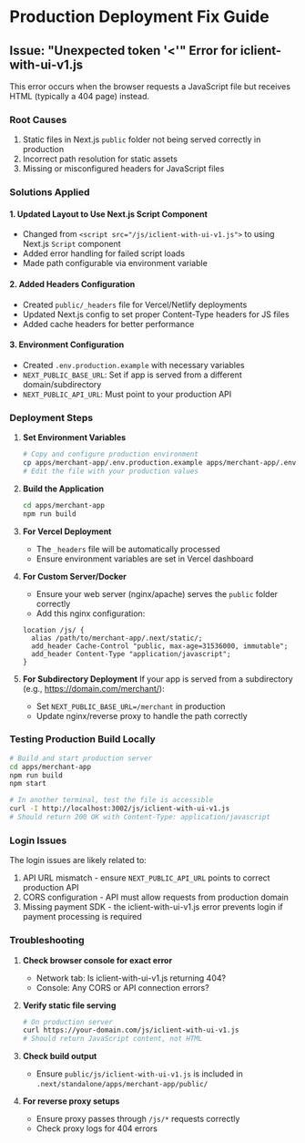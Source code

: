 # Production Deployment Fix Guide

## Issue: "Unexpected token '<'" Error for iclient-with-ui-v1.js

This error occurs when the browser requests a JavaScript file but receives HTML (typically a 404 page) instead.

### Root Causes
1. Static files in Next.js `public` folder not being served correctly in production
2. Incorrect path resolution for static assets
3. Missing or misconfigured headers for JavaScript files

### Solutions Applied

#### 1. Updated Layout to Use Next.js Script Component
- Changed from `<script src="/js/iclient-with-ui-v1.js">` to using Next.js `Script` component
- Added error handling for failed script loads
- Made path configurable via environment variable

#### 2. Added Headers Configuration
- Created `public/_headers` file for Vercel/Netlify deployments
- Updated Next.js config to set proper Content-Type headers for JS files
- Added cache headers for better performance

#### 3. Environment Configuration
- Created `.env.production.example` with necessary variables
- `NEXT_PUBLIC_BASE_URL`: Set if app is served from a different domain/subdirectory
- `NEXT_PUBLIC_API_URL`: Must point to your production API

### Deployment Steps

1. **Set Environment Variables**
   ```bash
   # Copy and configure production environment
   cp apps/merchant-app/.env.production.example apps/merchant-app/.env.production.local
   # Edit the file with your production values
   ```

2. **Build the Application**
   ```bash
   cd apps/merchant-app
   npm run build
   ```

3. **For Vercel Deployment**
   - The `_headers` file will be automatically processed
   - Ensure environment variables are set in Vercel dashboard

4. **For Custom Server/Docker**
   - Ensure your web server (nginx/apache) serves the `public` folder correctly
   - Add this nginx configuration:
   ```nginx
   location /js/ {
     alias /path/to/merchant-app/.next/static/;
     add_header Cache-Control "public, max-age=31536000, immutable";
     add_header Content-Type "application/javascript";
   }
   ```

5. **For Subdirectory Deployment**
   If your app is served from a subdirectory (e.g., https://domain.com/merchant/):
   - Set `NEXT_PUBLIC_BASE_URL=/merchant` in production
   - Update nginx/reverse proxy to handle the path correctly

### Testing Production Build Locally

```bash
# Build and start production server
cd apps/merchant-app
npm run build
npm start

# In another terminal, test the file is accessible
curl -I http://localhost:3002/js/iclient-with-ui-v1.js
# Should return 200 OK with Content-Type: application/javascript
```

### Login Issues

The login issues are likely related to:
1. API URL mismatch - ensure `NEXT_PUBLIC_API_URL` points to correct production API
2. CORS configuration - API must allow requests from production domain
3. Missing payment SDK - the iclient-with-ui-v1.js error prevents login if payment processing is required

### Troubleshooting

1. **Check browser console for exact error**
   - Network tab: Is iclient-with-ui-v1.js returning 404?
   - Console: Any CORS or API connection errors?

2. **Verify static file serving**
   ```bash
   # On production server
   curl https://your-domain.com/js/iclient-with-ui-v1.js
   # Should return JavaScript content, not HTML
   ```

3. **Check build output**
   - Ensure `public/js/iclient-with-ui-v1.js` is included in `.next/standalone/apps/merchant-app/public/`

4. **For reverse proxy setups**
   - Ensure proxy passes through `/js/*` requests correctly
   - Check proxy logs for 404 errors
